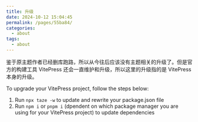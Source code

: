 ```yaml
---
title: 升级
date: 2024-10-12 15:04:45
permalink: /pages/55ba84/
categories: 
  - about
tags: 
  - about
---
```


鉴于原主题作者已经删库跑路，所以从今往后应该没有主题相关的升级了。但是官方的构建工具 VitePress 还会一直维护和升级，所以这里的升级指的是 VitePress 本身的升级。

To upgrade your VitePress project, follow the steps below:

1. Run `npx taze -w` to update and rewrite your package.json file
2. Run `npm i` or `pnpm i` (dpendent on which package manager you are using for your VitePress project) to update dependencies
